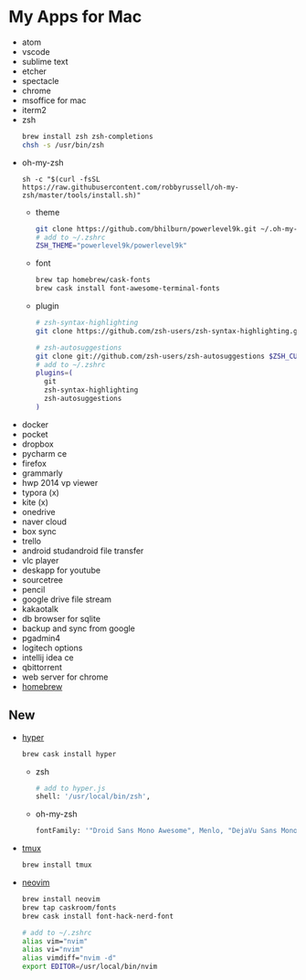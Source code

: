 # My Apps for Mac

-   atom
-   vscode
-   sublime text
-   etcher
-   spectacle
-   chrome
-   msoffice for mac
-   iterm2
-   zsh
    ```sh
    brew install zsh zsh-completions
    chsh -s /usr/bin/zsh
    ```
  - oh-my-zsh
    ```
    sh -c "$(curl -fsSL https://raw.githubusercontent.com/robbyrussell/oh-my-zsh/master/tools/install.sh)"
    ```
    - theme
      ```sh
      git clone https://github.com/bhilburn/powerlevel9k.git ~/.oh-my-zsh/custom/themes/powerlevel9k 
      # add to ~/.zshrc
      ZSH_THEME="powerlevel9k/powerlevel9k"
      ```
    - font
      ```sh
      brew tap homebrew/cask-fonts
      brew cask install font-awesome-terminal-fonts 
      ```
    - plugin
      ```sh
      # zsh-syntax-highlighting
      git clone https://github.com/zsh-users/zsh-syntax-highlighting.git ${ZSH_CUSTOM:-~/.oh-my-zsh/custom}/plugins/zsh-syntax-highlighting

      # zsh-autosuggestions
      git clone git://github.com/zsh-users/zsh-autosuggestions $ZSH_CUSTOM/plugins/zsh-autosuggestions
      # add to ~/.zshrc
      plugins=(
        git
        zsh-syntax-highlighting
        zsh-autosuggestions
      )
      ```
-   docker
-   pocket
-   dropbox
-   pycharm ce
-   firefox
-   grammarly
-   hwp 2014 vp viewer
-   typora (x)
-   kite (x)
-   onedrive
-   naver cloud
-   box sync
-   trello
-   android studandroid file transfer
-   vlc player
-   deskapp for youtube
-   sourcetree
-   pencil
-   google drive file stream
-   kakaotalk
-   db browser for sqlite
-   backup and sync from google
-   pgadmin4
-   logitech options
-   intellij idea ce
-   qbittorrent
-   web server for chrome
-   [homebrew](https://brew.sh/index_ko)

## New

- [hyper](https://hyper.is)
  ```sh
  brew cask install hyper
  ```
  - zsh
    ```sh
    # add to hyper.js
    shell: '/usr/local/bin/zsh',
    ```
  - oh-my-zsh
    ```sh
    fontFamily: '"Droid Sans Mono Awesome", Menlo, "DejaVu Sans Mono", "Lucida Console", monospace',
    ```
- [tmux](https://github.com/tmux/tmux/wiki)
  ```sh
  brew install tmux
  ```
- [neovim](https://neovim.io)
   ```sh
   brew install neovim
   brew tap caskroom/fonts
   brew cask install font-hack-nerd-font
   ```
   
   ```sh
   # add to ~/.zshrc
   alias vim="nvim"
   alias vi="nvim"
   alias vimdiff="nvim -d"
   export EDITOR=/usr/local/bin/nvim
   ```
